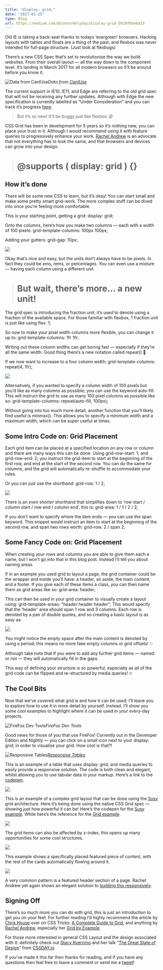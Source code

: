 ```yaml
---
title: "display: grid;"
date: "2017-01-25"
type: Blog
url: https://medium.com/@ConnorHolyday/display-grid-5029f6de6d13
---
```


Old IE is taking a back-seat thanks to todays ‘evergreen’ browsers. Hacking layouts with tables and floats are a thing of the past, and flexbox was never intended for full-page structure. (Just look at flexbugs)

There’s a new CSS Spec that’s set to revolutionise the way we build websites. From their overall layout — all the way down to the component level. It’s landing in March 2017 for all modern browsers so it’ll be around before you know it.

![Data from [CanIUse](http://caniuse.com/#search=css%20grid)](./grid-1.png)_Data from [CanIUse](http://caniuse.com/#search=css%20grid)_

The current support in IE10, IE11, and Edge are referring to the old grid spec that will not be receiving any further updates. Although with Edge the new specification is currently labelled as “Under Consideration” and you can track it’s progress [here](https://developer.microsoft.com/en-us/microsoft-edge/platform/status/gridupdate/?q=grid%20update).

> But it’s so new! It’ll be buggy just like flexbox _😧_

CSS Grid has been in development for 5 years so it’s nothing new, you can place your trust in it. Although I would recommend using it with feature queries to progressively enhance your work. [Rachel Andrew](https://rachelandrew.co.uk/archives/2017/01/03/css-grid-is-coming/) is an advocate that not everything has to look the same, and that browsers and devices can grow into your design.

> # @supports ( display: grid ) {}

## How it’s done

There will be some new CSS to learn, but it’s okay! You can start small and make some pretty smart grid-work. The more complex stuff can be dived into once you’re feeling more comfortable.

This is your starting point, getting a grid: display: grid;

Onto the columns, here’s how you make two columns — each with a width of 100 pixels: grid-template-columns: 100px 100px;

Adding your gutters: grid-gap: 10px;

![](./grid-2.png)

Okay that’s nice and easy, but the units don’t always have to be pixels. In fact they could be ems, rems, or percentages. You can even use a mixture — having each column using a different unit.

> # But wait, there’s more… a new unit!

The grid spec is introducing the fraction unit; it’s used to denote using a fraction of the available space. For those familiar with flexbox, 1 fraction unit is just like using flex: 1;

So now to make your pixel width columns more flexible, you can change it up to: grid-template-columns: 1fr 1fr;

Writing out these column widths can get boring fast — especially if they’re all the same width. Good thing there’s a new notation called repeat() 🎉

If we now want to increase to a four column width: grid-template-columns: repeat(4, 1fr);

![](./grid-3.png)

Alternatively, if you wanted to specify a column width of 100 pixels but you’d like as many columns as possible; you can use the keyword auto-fill. This will instruct the grid to use as many 100 pixel columns as possible like so: grid-template-columns: repeat(auto-fill, 100px);

Without going into too much more detail, another function that you’ll likely find useful is minmax(). This allows you to specify a minimum width and a maximum width; which can be super useful at times.

## Some Intro Code on: Grid Placement

Each grid item can be placed at a specified location on any row or column and there are many ways this can be done. Using grid-row-start: 1; and grid-row-end: 2; you instruct the grid-item to start at the beginning of the first row, and end at the start of the second row. You can do the same for columns, and the grid will automatically re-shuffle to accommodate your rules.

Or you can just use the shorthand: grid-row: 1 / 2;

![](./grid-4.png)

There is an _even_ _shorter_ shorthand that simplifies down to ‘row start / column start / row end / column end’, this is: grid-area: 1 / 1 / 2 / 2;

If you don’t want to specify where the item ends — you can use the span keyword. This snippet would instruct an item to start at the beginning of the second row, and span two rows worth: grid-row: 2 / span 2;

## Some Fancy Code on: Grid Placement

When creating your rows and columns you are able to give them each a name, but I won’t go into that in this blog post. Instead I’ll tell you about naming areas.

If in an example you used grid to layout a page, the grid container could be the wrapper and inside you’ll have: a header, an aside, the main content, and a footer. If you give each of these items a class, you can then name them as grid areas like so: grid-area: header;

This can then be used in your grid container to visually create a layout using: grid-template-areas: "header header header"; This would specify that the ‘header’ area should span 1 row and 3 columns. Each row is denoted by a pair of double quotes, and so creating a basic layout is as easy as:

![](./grid-5.png)

You might notice the empty space after the main content is denoted by using a period; this means no more fake empty columns or grid offsets! ✨

Although take note that if you were to add any further grid items — named or not — they will automatically fill in the gaps.

This way of defining your structure is so powerful, especially as all of the grid code can be flipped and re-structured by media queries! 🔥

## The Cool Bits

Now that we’ve covered what grid is and how it can be used; I’ll leave you to explore how to use it in more detail by yourself. Instead, I’ll show you some cool examples to highlight where it can be used in your every-day projects.

![FireFox Dev Tools](./grid-6.png)_FireFox Dev Tools_

Good news for those of you that use FireFox! Currently out in the Developer Edition and Nightly — you can click on a small icon next to your display: grid; in order to visualise your grid. How cool is that?!

![[Responsive Tables](http://codepen.io/rachelandrew/pen/PNwaZe)](./grid-7.png)_[Responsive Tables](http://codepen.io/rachelandrew/pen/PNwaZe)_

This is an example of a table that uses display: grid; and media queries to easily provide a responsive solution. The code is both clean and elegant, whilst allowing you to use tabular data in your markup. Here’s a link to the [codepen](http://codepen.io/rachelandrew/pen/PNwaZe).

![](./grid-8.png)

This is an example of a complex grid layout that can be done using the [Susy](http://susy.oddbird.net/) grid architecture. Here it’s being done using the native CSS Grid spec — showing just how powerful it can be! Here’s the codepen for the [Susy example](http://codepen.io/straybugs/pen/MKpgZd). While here’s the reference for the [Grid example](http://gridbyexample.com/examples/page-layout/#layout6).

![](./grid-9.png)

The grid items can also be affected by z-index, this opens up many opportunities for some cool structures.

![](./grid-10.png)

This example shows a specifically placed featured piece of content, with the rest of the cards automatically flowing around it.

![](./grid-11.png)

A very common pattern is a featured header section of a page. Rachel Andrew yet again shows an elegant solution to [building this responsively](http://gridbyexample.com/patterns/hero-image-panel/).

## Signing Off

There’s so much more you can do with grid, this is just an introduction to get you on your feet. For further reading I’d highly recommend the article by [Chris House](http://chris.house/) over on CSS Tricks: [A Complete Guide to Grid](https://css-tricks.com/snippets/css/complete-guide-grid/), and anything by [Rachel Andrew](undefined), especially her [Grid by Example](http://gridbyexample.com/).

For those more interested in general CSS Layout and the design associated with it: definitely check out [Stacy Kvernmo](undefined) and her talk “[The Great State of Design](http://www.slideshare.net/Funstacy/the-great-state-of-design-with-css-grid-layout-and-friends)” from [CSSDAY.io](http://cssday.io/)

If you’ve made it this far then thanks for reading, and if you have any questions then feel free to leave a comment or send me a [tweet](https://twitter.com/ConnorHolyday)!
